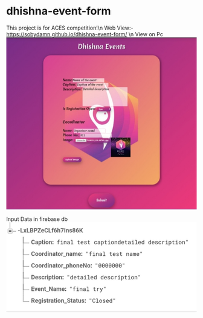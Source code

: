 # dhishna-event-form
This project is for ACES competition!\n
Web View:- https://sobydamn.github.io/dhishna-event-form/ \n
View on Pc
![PC View](/about/pcView.jpg)

Input Data in firebase db
![FirebaseDB](/about/dataInFireBase.jpg)
